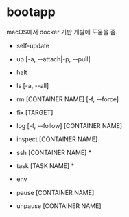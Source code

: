 # bootapp

macOS에서 docker 기반 개발에 도움을 줌.


-   self-update

-   up [-a, --attach|-p, --pull]

-   halt

-   ls [-a, --all]

-   rm [CONTAINER NAME] [-f, --force]

-   fix [TARGET]

-   log [-f, --follow] [CONTAINER NAME]

-   inspect [CONTAINER NAME]

-   ssh [CONTAINER NAME] *

-   task [TASK NAME] *

-   env

-   pause [CONTAINER NAME]

-   unpause [CONTAINER NAME]

